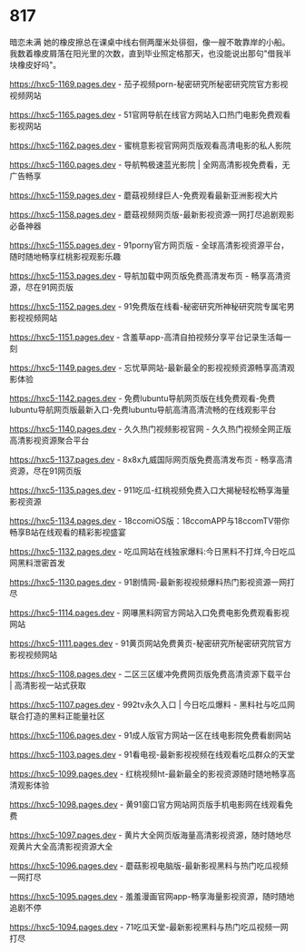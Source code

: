 # 817
暗恋未满 她的橡皮擦总在课桌中线右侧两厘米处徘徊，像一艘不敢靠岸的小船。我数着橡皮屑落在阳光里的次数，直到毕业照定格那天，也没能说出那句"借我半块橡皮好吗"。

https://hxc5-1169.pages.dev - 茄子视频porn-秘密研究所秘密研究院官方影视视频网站

https://hxc5-1165.pages.dev - 51官网导航在线官方网站入口热门电影免费观看影视网站

https://hxc5-1162.pages.dev - 蜜桃意影视官网网页版观看高清电影的私人影院

https://hxc5-1160.pages.dev - 导航鸭极速蓝光影院 | 全网高清影视免费看，无广告畅享

https://hxc5-1159.pages.dev - 蘑菇视频绿巨人-免费观看最新亚洲影视大片

https://hxc5-1158.pages.dev - 蘑菇视频网页版-最新影视资源一网打尽追剧观影必备神器

https://hxc5-1155.pages.dev - 91porny官方网页版 - 全球高清影视资源平台，随时随地畅享红桃影视观影乐趣

https://hxc5-1153.pages.dev - 导航加载中网页版免费高清发布页 - 畅享高清资源，尽在91网页版

https://hxc5-1152.pages.dev - 91免费版在线看-秘密研究所神秘研究院专属宅男影视视频网站

https://hxc5-1151.pages.dev - 含羞草app-高清自拍视频分享平台记录生活每一刻

https://hxc5-1149.pages.dev - 忘忧草网站-最新最全的影视视频资源畅享高清观影体验

https://hxc5-1142.pages.dev - 免费lubuntu导航网页版在线免费观看-免费lubuntu导航网页版最新入口-免费lubuntu导航高清高清流畅的在线观影平台

https://hxc5-1140.pages.dev - 久久热门视频影视官网 - 久久热门视频全网正版高清影视资源聚合平台

https://hxc5-1137.pages.dev - 8x8x九威国际网页版免费高清发布页 - 畅享高清资源，尽在91网页版

https://hxc5-1135.pages.dev - 911吃瓜-红桃视频免费入口大揭秘轻松畅享海量影视资源

https://hxc5-1134.pages.dev - 18ccomiOS版：18ccomAPP与18ccomTV带你畅享B站在线观看的精彩影视盛宴

https://hxc5-1132.pages.dev - 吃瓜网站在线独家爆料:今日黑料不打烊,今日吃瓜网黑料泄密首发

https://hxc5-1130.pages.dev - 91剧情网-最新影视视频爆料热门影视资源一网打尽

https://hxc5-1114.pages.dev - 网嚗黑料网官方网站入口免费电影免费观看影视网站

https://hxc5-1111.pages.dev - 91黄页网站免费黄页-秘密研究所秘密研究院官方影视视频网站

https://hxc5-1108.pages.dev - 二区三区缓冲免费网页版免费高清资源下载平台 | 高清影视一站式获取

https://hxc5-1107.pages.dev - 992tv永久入口 | 今日吃瓜爆料 - 黑料社与吃瓜网联合打造的黑料正能量社区

https://hxc5-1106.pages.dev - 91成人版官方网站一区在线电影院免费看剧网站

https://hxc5-1103.pages.dev - 91看电视-最新影视视频在线观看吃瓜群众的天堂

https://hxc5-1099.pages.dev - 红桃视频ht-最新最全的影视资源随时随地畅享高清观影体验

https://hxc5-1098.pages.dev - 黄91窗口官方网站网页版手机电影网在线观看免费

https://hxc5-1097.pages.dev - 黄片大全网页版海量高清影视资源，随时随地尽观黄片大全高清影视资源大全

https://hxc5-1096.pages.dev - 蘑菇影视电脑版-最新影视黑料与热门吃瓜视频一网打尽

https://hxc5-1095.pages.dev - 羞羞漫画官网app-畅享海量影视资源，随时随地追剧不停

https://hxc5-1094.pages.dev - 71吃瓜天堂-最新影视黑料与热门吃瓜视频一网打尽
